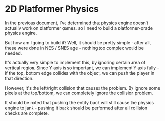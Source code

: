 # 2D Platformer Physics

In the previous document, I’ve determined that physics engine doesn’t actually work on platformer games, so I need to build a platformer-grade physics engine.

But how am I going to build it? Well, it should be pretty simple - after all, these were done in NES / SNES age - nothing too complex would be needed.

It's actually very simple to implement this, by ignoring certain area of vertical
region. Since Y axis is so important, we can implement Y axis fully - if the top,
bottom edge collides with the object, we can push the player in that direction.

However, it's the left/right collision that causes the problem. By ignore some
pixels at the top/bottom, we can completely ignore the collision problem.

It should be noted that pushing the entity back will still cause the physics
engine to jank - pushing it back should be performed after all collision checks
are complete.

